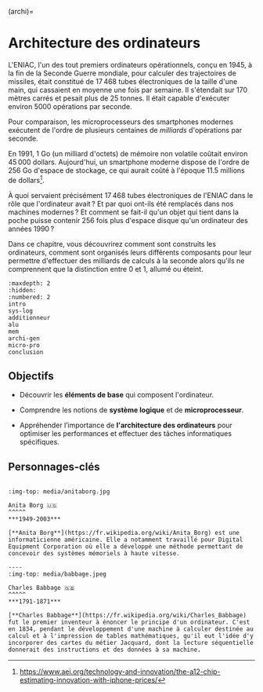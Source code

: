 (archi)=
# Architecture des ordinateurs

<!-- <iframe src='https://timeline.knightlab.com/examples/houston/index.html' width='600' height='600' frameborder='0'></iframe> -->


L'ENIAC, l'un des tout premiers ordinateurs opérationnels, conçu en 1945, à la fin de la Seconde Guerre mondiale, pour calculer des trajectoires de missiles, était constitué de 17 468 tubes électroniques de la taille d'une main, qui cassaient en moyenne une fois par semaine.  Il s'étendait sur 170 mètres carrés et pesait plus de 25 tonnes. Il était capable d'exécuter environ 5000 opérations par seconde. 

Pour comparaison, les microprocesseurs des smartphones modernes exécutent de l'ordre de plusieurs centaines de _milliards_ d'opérations par seconde.

En 1991, 1 Go (un milliard d'octets) de mémoire non volatile coûtait environ 45 000 dollars. Aujourd'hui, un smartphone moderne dispose de l'ordre de 256 Go d'espace de stockage, ce qui aurait coûté à l'époque 11.5 millions de dollars[^1]. 

À quoi servaient précisément 17 468 tubes électroniques de l'ENIAC dans le rôle que l'ordinateur avait ? Et par quoi ont-ils été remplacés dans nos machines modernes ? Et comment se fait-il qu'un objet qui tient dans la poche puisse contenir 256 fois plus d'espace disque qu'un ordinateur des années 1990 ?

Dans ce chapitre, vous découvrirez comment sont construits les ordinateurs, comment sont organisés leurs différents composants pour leur permettre d'effectuer des milliards de calculs à la seconde alors qu'ils ne comprennent que la distinction entre 0 et 1, allumé ou éteint.

```{toctree}
:maxdepth: 2
:hidden:
:numbered: 2
intro
sys-log
additionneur
alu
mem
archi-gen
micro-pro
conclusion
```

## Objectifs

* Découvrir les **éléments de base** qui composent l'ordinateur.

* Comprendre les notions de **système logique** et de **microprocesseur**.

* Appréhender l’importance de **l'architecture des ordinateurs** pour optimiser les performances et effectuer des tâches informatiques spécifiques.

## Personnages-clés

````{panels}

:img-top: media/anitaborg.jpg

Anita Borg 🇺🇸 
^^^^^
***1949-2003***

[**Anita Borg**](https://fr.wikipedia.org/wiki/Anita_Borg) est une informaticienne américaine. Elle a notamment travaillé pour Digital Equipment Corporation où elle a développé une méthode permettant de concevoir des systèmes mémoriels à haute vitesse. 

----
:img-top: media/babbage.jpeg

Charles Babbage 🇬🇧 
^^^^^
***1791-1871***

[**Charles Babbage**](https://fr.wikipedia.org/wiki/Charles_Babbage) fut le premier inventeur à énoncer le principe d'un ordinateur. C'est en 1834, pendant le développement d'une machine à calculer destinée au calcul et à l'impression de tables mathématiques, qu'il eut l'idée d'y incorporer des cartes du métier Jacquard, dont la lecture séquentielle donnerait des instructions et des données à sa machine. 
````

[^1]:https://www.aei.org/technology-and-innovation/the-a12-chip-estimating-innovation-with-iphone-prices/
